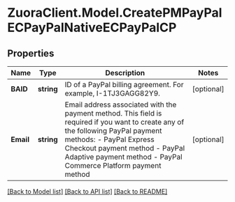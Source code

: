 # ZuoraClient.Model.CreatePMPayPalECPayPalNativeECPayPalCP

## Properties

Name | Type | Description | Notes
------------ | ------------- | ------------- | -------------
**BAID** | **string** | ID of a PayPal billing agreement. For example, I-1TJ3GAGG82Y9.  | [optional] 
**Email** | **string** | Email address associated with the payment method. This field is required if you want to create any of the following PayPal payment methods:   - PayPal Express Checkout payment method    - PayPal Adaptive payment method   - PayPal Commerce Platform payment method  | [optional] 

[[Back to Model list]](../README.md#documentation-for-models) [[Back to API list]](../README.md#documentation-for-api-endpoints) [[Back to README]](../README.md)

